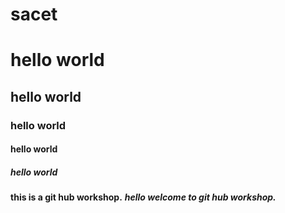 # sacet
# hello world
## hello world
### hello world
#### hello world
##### hello world
**this is a git hub workshop.**
***hello welcome to git hub workshop.***
